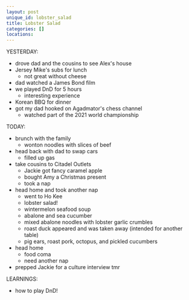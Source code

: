 ```yaml
---
layout: post
unique_id: lobster_salad
title: Lobster Salad
categories: []
locations: 
---
```


YESTERDAY:
* drove dad and the cousins to see Alex's house
* Jersey Mike's subs for lunch
  * not great without cheese
* dad watched a James Bond film
* we played DnD for 5 hours
  * interesting experience
* Korean BBQ for dinner
* got my dad hooked on Agadmator's chess channel
  * watched part of the 2021 world championship

TODAY:
* brunch with the family
  * wonton noodles with slices of beef
* head back with dad to swap cars
  * filled up gas
* take cousins to Citadel Outlets
  * Jackie got fancy caramel apple
  * bought Amy a Christmas present
  * took a nap
* head home and took another nap
  * went to Ho Kee
  * lobster salad!
  * wintermelon seafood soup
  * abalone and sea cucumber
  * mixed abalone noodles with lobster garlic crumbles
  * roast duck appeared and was taken away (intended for another table)
  * pig ears, roast pork, octopus, and pickled cucumbers
* head home
  * food coma
  * need another nap
* prepped Jackie for a culture interview tmr

LEARNINGS:
* how to play DnD!
